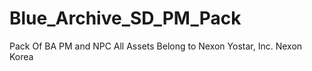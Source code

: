 # Blue_Archive_SD_PM_Pack
Pack Of BA PM and NPC
All Assets Belong to 
Nexon
Yostar, Inc.
Nexon Korea
